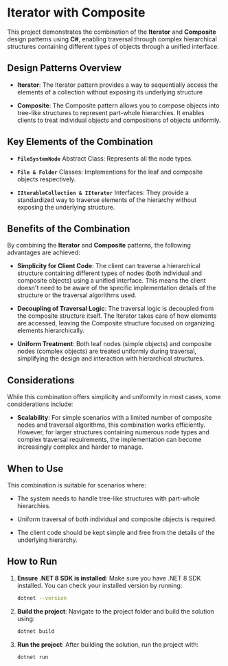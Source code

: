 # Iterator with Composite

This project demonstrates the combination of the **Iterator** and **Composite** design patterns using **C#**, enabling traversal through complex hierarchical structures containing different types of objects through a unified interface.

## Design Patterns Overview

- **Iterator**: The Iterator pattern provides a way to sequentially access the elements of a collection without exposing its underlying structure

- **Composite**: The Composite pattern allows you to compose objects into tree-like structures to represent part-whole hierarchies. It enables clients to treat individual objects and compositions of objects uniformly.

## Key Elements of the Combination

- **`FileSystemNode`** Abstract Class: Represents all the node types.

- **`File & Folder`** Classes: Implementions for the leaf and composite objects respectively.

- **`IIterableCollection & IIterator`** Interfaces: They provide a standardized way to traverse elements of the hierarchy without exposing the underlying structure.

## Benefits of the Combination

By combining the **Iterator** and **Composite** patterns, the following advantages are achieved:

- **Simplicity for Client Code**: The client can traverse a hierarchical structure containing different types of nodes (both individual and composite objects) using a unified interface. This means the client doesn't need to be aware of the specific implementation details of the structure or the traversal algorithms used.

- **Decoupling of Traversal Logic**: The traversal logic is decoupled from the composite structure itself. The Iterator takes care of how elements are accessed, leaving the Composite structure focused on organizing elements hierarchically.

- **Uniform Treatment**: Both leaf nodes (simple objects) and composite nodes (complex objects) are treated uniformly during traversal, simplifying the design and interaction with hierarchical structures.

## Considerations

While this combination offers simplicity and uniformity in most cases, some considerations include:

- **Scalability**: For simple scenarios with a limited number of composite nodes and traversal algorithms, this combination works efficiently. However, for larger structures containing numerous node types and complex traversal requirements, the implementation can become increasingly complex and harder to manage.

## When to Use

This combination is suitable for scenarios where:

- The system needs to handle tree-like structures with part-whole hierarchies.

- Uniform traversal of both individual and composite objects is required.

- The client code should be kept simple and free from the details of the underlying hierarchy.

## How to Run

1. **Ensure .NET 8 SDK is installed**: Make sure you have .NET 8 SDK installed. You can check your installed version by running:

   ```bash
   dotnet --version
   ```

2. **Build the project**: Navigate to the project folder and build the solution using:

   ```bash
   dotnet build
   ```

3. **Run the project**: After building the solution, run the project with:

   ```bash
   dotnet run
   ```
